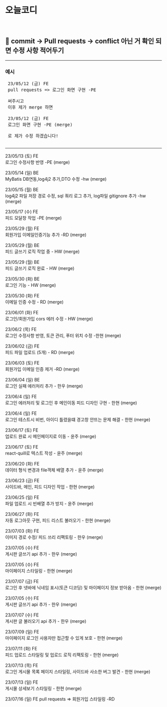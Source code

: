 # 오늘코디

<br>

## 🤙 commit -> Pull requests -> conflict 아닌 거 확인 되면 수정 사항 적어두기

<hr/>

### 예시

<pre>
 23/05/12 (금) FE
 pull requests => 로그인 화면 구현 -PE
 
 써주시고
 이후 제가 merge 하면
 
 23/05/12 (금) FE
 로그인 화면 구현 -PE (merge) 
 
 로 제가 수정 하겠습니다!

</pre>

<hr/>

 23/05/13 (토) FE<br>
 로그인 수정사항 반영 -PE (merge)
 
 23/05/14 (일) BE<br>
 MyBatis DB연동,log4j2 추가,DTO 수정 -hw (merge)

 23/05/15 (월) BE<br>
 log4j2 파일 저장 경로 수정, sql 쿼리 로그 추가, log파일 gitignore 추가 -hw (merge)

 23/05/17 (수) FE<br>
 피드 모달창 작업 -PE (merge)

 23/05/29 (월) FE<br>
 회원가입 이메일인증기능 추가 -RD (merge)
 
 23/05/29 (월) BE<br>
 피드 글쓰기 로직 작업 중 - HW (merge) 

 23/05/29 (월) BE<br>
 피드 글쓰기 로직 완료 - HW (merge)  

 23/05/30 (화) BE<br>
 로그인 기능 - HW (merge) 
 
 23/05/30 (화) FE<br>
 이메일 인증 수정 - RD (merge) 

 23/06/01 (화) FE<br>
 로그인/회원가입 cors 에러 수정 - HW (merge)  

 23/06/2 (목) FE<br>
 로그인 수정사항 반영, 토큰 관리, 푸터 위치 수정  -한현 (merge)  

 23/06/02 (금) FE<br>
 피드 파일 업로드 (5개) - RD (merge)  

 23/06/03 (토) FE<br>
 회원가입 이메일 인증 제거 -RD (merge)  

 23/06/04 (일) BE<br>
 로그인 실패 에러처리 추가 - 한우 (merge) 
 
  23/06/4 (일) FE<br>
 로그인 에러처리 및 로그인 후 메인이동 피드 디자인 구현 - 한현 (merge) 
 
  23/06/4 (일) FE<br>
  로그인 테스트시 비번, 아이디 틀렸을떄 경고창 안뜨는 문제 해결 - 한현 (merge) 
  
  23/06/17 (토) FE<br>
  업로드 완료 시 메인페이지로 이동 - 윤주 (merge) 
  
  23/06/17 (토) FE<br>
  react-quill로 텍스트 작성 - 윤주 (merge) 

  23/06/20 (화) FE<br>
  데이터 형식 변경과 file객체 배열 추가 - 윤주 (merge) 

  23/06/23 (금) FE<br>
  사이드바, 메인, 피드 디자인 작업 - 한현 (merge) 

  23/06/25 (일) FE<br>
  파일 업로드 시 빈배열 추가 방지 - 윤주 (merge) 

  23/06/27 (화) FE<br>
  자동 로그아웃 구현, 피드 리스트 불러오기 - 한현 (merge) 

  23/07/03 (화) FE<br>
  이미지 경로 수정/ 피드 쓰리 리팩토링 - 한우 (merge) 
  
  23/07/05 (수) FE<br>
  게시판 글쓰기 api 추가 - 한우  (merge) 
  
  23/07/05 (수) FE<br>
  마이페이지 스타일링 - 한현  (merge) 

  23/07/07 (금) FE<br>
   로그인 후 넷바에 닉네임 표시(토큰 디코딩) 및 마이페이지 정보 받아옴 - 한현  (merge)  

  23/07/05 (수) FE<br>
  게시판 글쓰기 api 추가 - 한우   (merge) 

  23/07/07 (수) FE<br>
  게시판 글 불러오기 api 추가 - 한우   (merge) 

  23/07/09 (일) FE<br>
  마이페이지 로그인 사용자만 접근할 수 있게 보호 - 한현 (merge)   
  
  23/07/11 (화) FE<br>
  피드 업로드 스타일링 및 업로드 로직 리팩토링 - 한현 (merge)   

  23/07/13 (목) FE<br>
  로그인 게시물 목록 페이지 스타일링, 사이드바 사소한 버그 발견 - 한현 (merge)  

  23/07/13 (일) FE<br>
  게시물 상세보기 스타일링 - 한현  (merge)  

  23/07/16 (일) FE
  pull requests => 회원가입 스타일링 -RD

